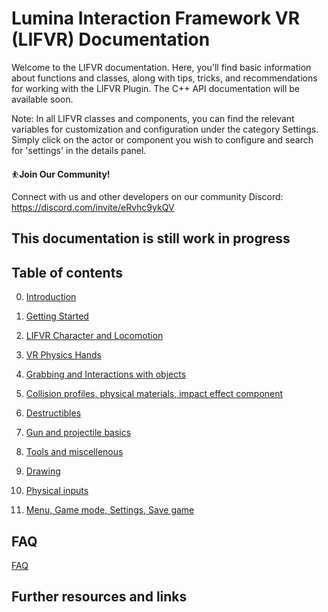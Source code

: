 # Lumina Interaction Framework VR (LIFVR) Documentation 

Welcome to the LIFVR documentation. Here, you'll find basic information about functions and classes, along with tips, tricks, and recommendations for working with the LIFVR Plugin. The C++ API documentation will be available soon.

Note: In all LIFVR classes and components, you can find the relevant variables for customization and configuration under the category Settings. Simply click on the actor or component you wish to configure and search for 'settings' in the details panel.

⛹**Join Our Community!**

Connect with us and other developers on our community Discord: https://discord.com/invite/eRvhc9ykQV

## This documentation is still work in progress

## Table of contents

0. [Introduction](/introduction.md)

1. [Getting Started](/getting_started.md)

2. [LIFVR Character and Locomotion](/character.md)

3. [VR Physics Hands](/hands.md)

4. [Grabbing and Interactions with objects](/interactions.md)

5. [Collision profiles, physical materials, impact effect component](/impact_effects.md)

6. [Destructibles](/destructibles.md)

7. [Gun and projectile basics](/gun_and_projectiles.md)

8. [Tools and miscellenous](/tools_and_misc.md)

9. [Drawing](/drawing.md)

10. [Physical inputs](/physical_inputs.md)

11. [Menu, Game mode, Settings, Save game](/menu_settings_savegame.md)

## FAQ

[FAQ](/FAQ.md)

## Further resources and links
